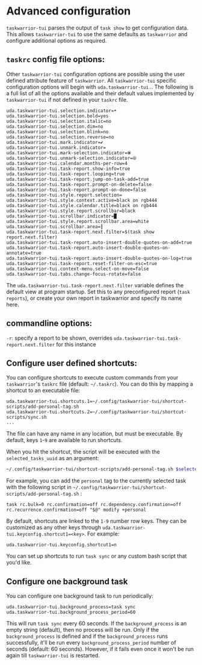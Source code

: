 # Advanced configuration

`taskwarrior-tui` parses the output of `task show` to get configuration data.
This allows `taskwarrior-tui` to use the same defaults as `taskwarrior` and configure additional options as required.

## `taskrc` config file options:

Other `taskwarrior-tui` configuration options are possible using the user defined attribute feature of `taskwarrior`.
All `taskwarrior-tui` specific configuration options will begin with `uda.taskwarrior-tui.`.
The following is a full list of all the options available and their default values implemented by `taskwarrior-tui` if not defined in your `taskrc` file.

```plaintext
uda.taskwarrior-tui.selection.indicator=•
uda.taskwarrior-tui.selection.bold=yes
uda.taskwarrior-tui.selection.italic=no
uda.taskwarrior-tui.selection.dim=no
uda.taskwarrior-tui.selection.blink=no
uda.taskwarrior-tui.selection.reverse=no
uda.taskwarrior-tui.mark.indicator=✔
uda.taskwarrior-tui.unmark.indicator=
uda.taskwarrior-tui.mark-selection.indicator=⦿
uda.taskwarrior-tui.unmark-selection.indicator=⦾
uda.taskwarrior-tui.calendar.months-per-row=4
uda.taskwarrior-tui.task-report.show-info=true
uda.taskwarrior-tui.task-report.looping=true
uda.taskwarrior-tui.task-report.jump-on-task-add=true
uda.taskwarrior-tui.task-report.prompt-on-delete=false
uda.taskwarrior-tui.task-report.prompt-on-done=false
uda.taskwarrior-tui.style.report.selection=
uda.taskwarrior-tui.style.context.active=black on rgb444
uda.taskwarrior-tui.style.calendar.title=black on rgb444
uda.taskwarrior-tui.style.report.scrollbar=black
uda.taskwarrior-tui.scrollbar.indicator=█
uda.taskwarrior-tui.style.report.scrollbar.area=white
uda.taskwarrior-tui.scrollbar.area=║
uda.taskwarrior-tui.task-report.next.filter=$(task show report.next.filter)
uda.taskwarrior-tui.task-report.auto-insert-double-quotes-on-add=true
uda.taskwarrior-tui.task-report.auto-insert-double-quotes-on-annotate=true
uda.taskwarrior-tui.task-report.auto-insert-double-quotes-on-log=true
uda.taskwarrior-tui.task-report.reset-filter-on-esc=true
uda.taskwarrior-tui.context-menu.select-on-move=false
uda.taskwarrior-tui.tabs.change-focus-rotate=false
```

The `uda.taskwarrior-tui.task-report.next.filter` variable defines the default view at program startup. Set this to any preconfigured report (`task reports`), or create your own report in taskwarrior and specify its name here.

## commandline options:

`-r`: specify a report to be shown, overrides `uda.taskwarrior-tui.task-report.next.filter` for this instance

## Configure user defined shortcuts:

You can configure shortcuts to execute custom commands from your `taskwarrior`'s `taskrc` file (default: `~/.taskrc`).
You can do this by mapping a shortcut to an executable file:

```plaintext
uda.taskwarrior-tui.shortcuts.1=~/.config/taskwarrior-tui/shortcut-scripts/add-personal-tag.sh
uda.taskwarrior-tui.shortcuts.2=~/.config/taskwarrior-tui/shortcut-scripts/sync.sh
...
```

The file can have any name in any location, but must be executable.
By default, keys `1`-`9` are available to run shortcuts.

When you hit the shortcut, the script will be executed with the `selected_tasks_uuid` as an argument:

```bash
~/.config/taskwarrior-tui/shortcut-scripts/add-personal-tag.sh $selected_tasks_uuid
```

For example, you can add the `personal` tag to the currently selected task with the following script in `~/.config/taskwarrior-tui/shortcut-scripts/add-personal-tag.sh` :

```plaintext
task rc.bulk=0 rc.confirmation=off rc.dependency.confirmation=off rc.recurrence.confirmation=off "$@" modify +personal
```

By default, shortcuts are linked to the `1-9` number row keys.
They can be customized as any other keys through `uda.taskwarrior-tui.keyconfig.shortcut1=<key>`.
For example:

```plaintext
uda.taskwarrior-tui.keyconfig.shortcut1=n
```

You can set up shortcuts to run `task sync` or any custom bash script that you'd like.

## Configure one background task

You can configure one background task to run periodically:

```plaintext
uda.taskwarrior-tui.background_process=task sync
uda.taskwarrior-tui.background_process_period=60
```

This will run `task sync` every 60 seconds. If the `background_process` is an empty string (default), then no process will be run. Only if the `background_process` is defined and if the `background_process` runs successfully, it'll be run every `background_process_period` number of seconds (default: 60 seconds). However, if it fails even once it won't be run again till `taskwarrior-tui` is restarted.
